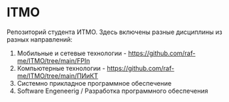 # ITMO
Репозиторий студента ИТМО. 
Здесь включены разные дисциплины из разных направлений: 
1. Мобильные и сетевые технологии - https://github.com/raf-me/ITMO/tree/main/FPIn
2. Компьютерные технологии - https://github.com/raf-me/ITMO/tree/main/ПИиКТ
3. Системно прикладное программное обеспечение
4. Software Engeneerig / Разработка программного обеспечения
